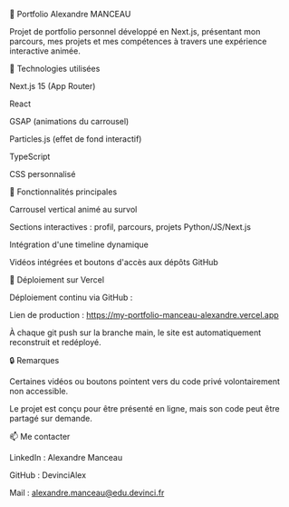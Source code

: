🎠 Portfolio Alexandre MANCEAU

Projet de portfolio personnel développé en Next.js, présentant mon parcours, mes projets et mes compétences à travers une expérience interactive animée.

🚀 Technologies utilisées

Next.js 15 (App Router)

React

GSAP (animations du carrousel)

Particles.js (effet de fond interactif)

TypeScript

CSS personnalisé

🎯 Fonctionnalités principales

Carrousel vertical animé au survol

Sections interactives : profil, parcours, projets Python/JS/Next.js

Intégration d'une timeline dynamique

Vidéos intégrées et boutons d'accès aux dépôts GitHub


🧪 Déploiement sur Vercel

Déploiement continu via GitHub :

Lien de production : https://my-portfolio-manceau-alexandre.vercel.app

À chaque git push sur la branche main, le site est automatiquement reconstruit et redéployé.

🔒 Remarques

Certaines vidéos ou boutons pointent vers du code privé volontairement non accessible.

Le projet est conçu pour être présenté en ligne, mais son code peut être partagé sur demande.

📫 Me contacter

LinkedIn : Alexandre Manceau

GitHub : DevinciAlex

Mail : alexandre.manceau@edu.devinci.fr
